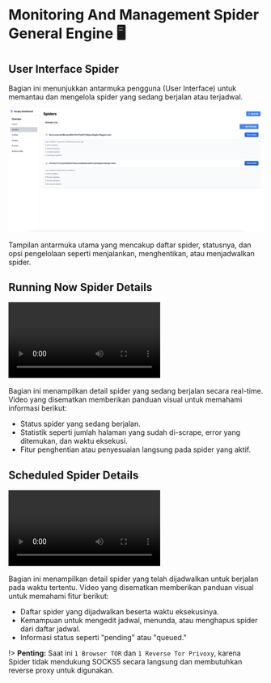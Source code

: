 # Monitoring And Management Spider General Engine 🖥️

## User Interface Spider

Bagian ini menunjukkan antarmuka pengguna (User Interface) untuk memantau dan mengelola spider yang sedang berjalan atau terjadwal.

![DSCON View Spider](_images/spider/dsman-view-spider.png)

Tampilan antarmuka utama yang mencakup daftar spider, statusnya, dan opsi pengelolaan seperti menjalankan, menghentikan, atau menjadwalkan spider.

## Running Now Spider Details

![DSCON Spider Spider Details](_media/spider/dsman-view-spider-details-video.mp4 ':include :type=video controls autoplay width=100% height=800px')

Bagian ini menampilkan detail spider yang sedang berjalan secara real-time. Video yang disematkan memberikan panduan visual untuk memahami informasi berikut:

- Status spider yang sedang berjalan.
- Statistik seperti jumlah halaman yang sudah di-scrape, error yang ditemukan, dan waktu eksekusi.
- Fitur penghentian atau penyesuaian langsung pada spider yang aktif.

## Scheduled Spider Details

![DSCON Spider Scheduled Details](_media/spider/dsman-view-spider-scheduled-details-video.mp4 ':include :type=video controls autoplay width=100% height=800px')

Bagian ini menampilkan detail spider yang telah dijadwalkan untuk berjalan pada waktu tertentu. Video yang disematkan memberikan panduan visual untuk memahami fitur berikut:

- Daftar spider yang dijadwalkan beserta waktu eksekusinya.
- Kemampuan untuk mengedit jadwal, menunda, atau menghapus spider dari daftar jadwal.
- Informasi status seperti "pending" atau "queued."

!> **Penting:** Saat ini `1 Browser TOR` dan `1 Reverse Tor Privoxy`, karena Spider tidak mendukung SOCKS5 secara langsung dan membutuhkan reverse proxy untuk digunakan.

